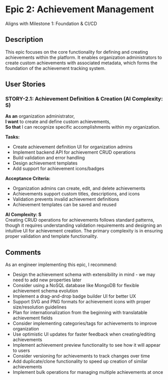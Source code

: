 # Epic 2: Achievement Management

Aligns with Milestone 1: Foundation & CI/CD

## Description

This epic focuses on the core functionality for defining and creating achievements within the platform. It enables organization administrators to create custom achievements with associated metadata, which forms the foundation of the achievement tracking system.

## User Stories

### STORY-2.1: Achievement Definition & Creation (AI Complexity: **S**)

**As an** organization administrator,  
**I want** to create and define custom achievements,  
**So that** I can recognize specific accomplishments within my organization.

**Tasks:**

- Create achievement definition UI for organization admins
- Implement backend API for achievement CRUD operations
- Build validation and error handling
- Design achievement templates
- Add support for achievement icons/badges

**Acceptance Criteria:**

- Organization admins can create, edit, and delete achievements
- Achievements support custom titles, descriptions, and icons
- Validation prevents invalid achievement definitions
- Achievement templates can be saved and reused

**AI Complexity: S**  
Creating CRUD operations for achievements follows standard patterns, though it requires understanding validation requirements and designing an intuitive UI for achievement creation. The primary complexity is in ensuring proper validation and template functionality.

## Comments

As an engineer implementing this epic, I recommend:

- Design the achievement schema with extensibility in mind - we may need to add new properties later
- Consider using a NoSQL database like MongoDB for flexible achievement schema evolution
- Implement a drag-and-drop badge builder UI for better UX
- Support SVG and PNG formats for achievement icons with proper size/resolution guidelines
- Plan for internationalization from the beginning with translatable achievement fields
- Consider implementing categories/tags for achievements to improve organization
- Use optimistic UI updates for faster feedback when creating/editing achievements
- Implement achievement preview functionality to see how it will appear to users
- Consider versioning for achievements to track changes over time
- Add duplicate/clone functionality to speed up creation of similar achievements
- Implement bulk operations for managing multiple achievements at once
